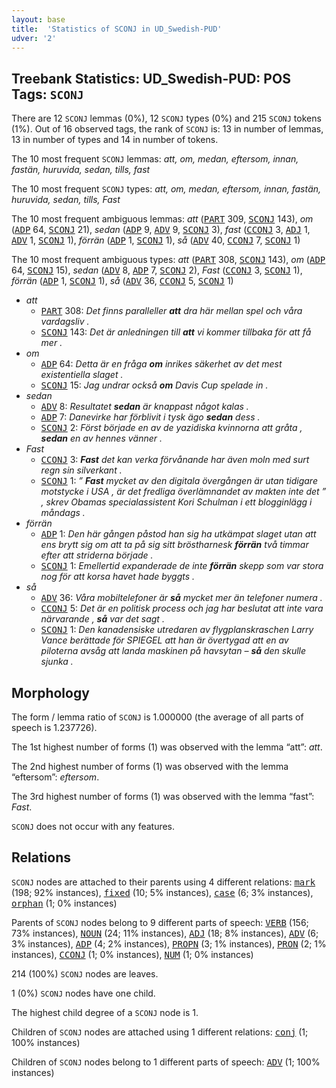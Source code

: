 ```yaml
---
layout: base
title:  'Statistics of SCONJ in UD_Swedish-PUD'
udver: '2'
---
```


## Treebank Statistics: UD_Swedish-PUD: POS Tags: `SCONJ`

There are 12 `SCONJ` lemmas (0%), 12 `SCONJ` types (0%) and 215 `SCONJ` tokens (1%).
Out of 16 observed tags, the rank of `SCONJ` is: 13 in number of lemmas, 13 in number of types and 14 in number of tokens.

The 10 most frequent `SCONJ` lemmas: <em>att, om, medan, eftersom, innan, fastän, huruvida, sedan, tills, fast</em>

The 10 most frequent `SCONJ` types:  <em>att, om, medan, eftersom, innan, fastän, huruvida, sedan, tills, Fast</em>

The 10 most frequent ambiguous lemmas: <em>att</em> (<tt><a href="sv_pud-pos-PART.html">PART</a></tt> 309, <tt><a href="sv_pud-pos-SCONJ.html">SCONJ</a></tt> 143), <em>om</em> (<tt><a href="sv_pud-pos-ADP.html">ADP</a></tt> 64, <tt><a href="sv_pud-pos-SCONJ.html">SCONJ</a></tt> 21), <em>sedan</em> (<tt><a href="sv_pud-pos-ADP.html">ADP</a></tt> 9, <tt><a href="sv_pud-pos-ADV.html">ADV</a></tt> 9, <tt><a href="sv_pud-pos-SCONJ.html">SCONJ</a></tt> 3), <em>fast</em> (<tt><a href="sv_pud-pos-CCONJ.html">CCONJ</a></tt> 3, <tt><a href="sv_pud-pos-ADJ.html">ADJ</a></tt> 1, <tt><a href="sv_pud-pos-ADV.html">ADV</a></tt> 1, <tt><a href="sv_pud-pos-SCONJ.html">SCONJ</a></tt> 1), <em>förrän</em> (<tt><a href="sv_pud-pos-ADP.html">ADP</a></tt> 1, <tt><a href="sv_pud-pos-SCONJ.html">SCONJ</a></tt> 1), <em>så</em> (<tt><a href="sv_pud-pos-ADV.html">ADV</a></tt> 40, <tt><a href="sv_pud-pos-CCONJ.html">CCONJ</a></tt> 7, <tt><a href="sv_pud-pos-SCONJ.html">SCONJ</a></tt> 1)

The 10 most frequent ambiguous types:  <em>att</em> (<tt><a href="sv_pud-pos-PART.html">PART</a></tt> 308, <tt><a href="sv_pud-pos-SCONJ.html">SCONJ</a></tt> 143), <em>om</em> (<tt><a href="sv_pud-pos-ADP.html">ADP</a></tt> 64, <tt><a href="sv_pud-pos-SCONJ.html">SCONJ</a></tt> 15), <em>sedan</em> (<tt><a href="sv_pud-pos-ADV.html">ADV</a></tt> 8, <tt><a href="sv_pud-pos-ADP.html">ADP</a></tt> 7, <tt><a href="sv_pud-pos-SCONJ.html">SCONJ</a></tt> 2), <em>Fast</em> (<tt><a href="sv_pud-pos-CCONJ.html">CCONJ</a></tt> 3, <tt><a href="sv_pud-pos-SCONJ.html">SCONJ</a></tt> 1), <em>förrän</em> (<tt><a href="sv_pud-pos-ADP.html">ADP</a></tt> 1, <tt><a href="sv_pud-pos-SCONJ.html">SCONJ</a></tt> 1), <em>så</em> (<tt><a href="sv_pud-pos-ADV.html">ADV</a></tt> 36, <tt><a href="sv_pud-pos-CCONJ.html">CCONJ</a></tt> 5, <tt><a href="sv_pud-pos-SCONJ.html">SCONJ</a></tt> 1)


* <em>att</em>
  * <tt><a href="sv_pud-pos-PART.html">PART</a></tt> 308: <em>Det finns paralleller <b>att</b> dra här mellan spel och våra vardagsliv .</em>
  * <tt><a href="sv_pud-pos-SCONJ.html">SCONJ</a></tt> 143: <em>Det är anledningen till <b>att</b> vi kommer tillbaka för att få mer .</em>
* <em>om</em>
  * <tt><a href="sv_pud-pos-ADP.html">ADP</a></tt> 64: <em>Detta är en fråga <b>om</b> inrikes säkerhet av det mest existentiella slaget .</em>
  * <tt><a href="sv_pud-pos-SCONJ.html">SCONJ</a></tt> 15: <em>Jag undrar också <b>om</b> Davis Cup spelade in .</em>
* <em>sedan</em>
  * <tt><a href="sv_pud-pos-ADV.html">ADV</a></tt> 8: <em>Resultatet <b>sedan</b> är knappast något kalas .</em>
  * <tt><a href="sv_pud-pos-ADP.html">ADP</a></tt> 7: <em>Danevirke har förblivit i tysk ägo <b>sedan</b> dess .</em>
  * <tt><a href="sv_pud-pos-SCONJ.html">SCONJ</a></tt> 2: <em>Först började en av de yazidiska kvinnorna att gråta , <b>sedan</b> en av hennes vänner .</em>
* <em>Fast</em>
  * <tt><a href="sv_pud-pos-CCONJ.html">CCONJ</a></tt> 3: <em><b>Fast</b> det kan verka förvånande har även moln med surt regn sin silverkant .</em>
  * <tt><a href="sv_pud-pos-SCONJ.html">SCONJ</a></tt> 1: <em>” <b>Fast</b> mycket av den digitala övergången är utan tidigare motstycke i USA , är det fredliga överlämnandet av makten inte det ” , skrev Obamas specialassistent Kori Schulman i ett blogginlägg i måndags .</em>
* <em>förrän</em>
  * <tt><a href="sv_pud-pos-ADP.html">ADP</a></tt> 1: <em>Den här gången påstod han sig ha utkämpat slaget utan att ens brytt sig om att ta på sig sitt bröstharnesk <b>förrän</b> två timmar efter att striderna började .</em>
  * <tt><a href="sv_pud-pos-SCONJ.html">SCONJ</a></tt> 1: <em>Emellertid expanderade de inte <b>förrän</b> skepp som var stora nog för att korsa havet hade byggts .</em>
* <em>så</em>
  * <tt><a href="sv_pud-pos-ADV.html">ADV</a></tt> 36: <em>Våra mobiltelefoner är <b>så</b> mycket mer än telefoner numera .</em>
  * <tt><a href="sv_pud-pos-CCONJ.html">CCONJ</a></tt> 5: <em>Det är en politisk process och jag har beslutat att inte vara närvarande , <b>så</b> var det sagt .</em>
  * <tt><a href="sv_pud-pos-SCONJ.html">SCONJ</a></tt> 1: <em>Den kanadensiske utredaren av flygplanskraschen Larry Vance berättade för SPIEGEL att han är övertygad att en av piloterna avsåg att landa maskinen på havsytan – <b>så</b> den skulle sjunka .</em>

## Morphology

The form / lemma ratio of `SCONJ` is 1.000000 (the average of all parts of speech is 1.237726).

The 1st highest number of forms (1) was observed with the lemma “att”: <em>att</em>.

The 2nd highest number of forms (1) was observed with the lemma “eftersom”: <em>eftersom</em>.

The 3rd highest number of forms (1) was observed with the lemma “fast”: <em>Fast</em>.

`SCONJ` does not occur with any features.


## Relations

`SCONJ` nodes are attached to their parents using 4 different relations: <tt><a href="sv_pud-dep-mark.html">mark</a></tt> (198; 92% instances), <tt><a href="sv_pud-dep-fixed.html">fixed</a></tt> (10; 5% instances), <tt><a href="sv_pud-dep-case.html">case</a></tt> (6; 3% instances), <tt><a href="sv_pud-dep-orphan.html">orphan</a></tt> (1; 0% instances)

Parents of `SCONJ` nodes belong to 9 different parts of speech: <tt><a href="sv_pud-pos-VERB.html">VERB</a></tt> (156; 73% instances), <tt><a href="sv_pud-pos-NOUN.html">NOUN</a></tt> (24; 11% instances), <tt><a href="sv_pud-pos-ADJ.html">ADJ</a></tt> (18; 8% instances), <tt><a href="sv_pud-pos-ADV.html">ADV</a></tt> (6; 3% instances), <tt><a href="sv_pud-pos-ADP.html">ADP</a></tt> (4; 2% instances), <tt><a href="sv_pud-pos-PROPN.html">PROPN</a></tt> (3; 1% instances), <tt><a href="sv_pud-pos-PRON.html">PRON</a></tt> (2; 1% instances), <tt><a href="sv_pud-pos-CCONJ.html">CCONJ</a></tt> (1; 0% instances), <tt><a href="sv_pud-pos-NUM.html">NUM</a></tt> (1; 0% instances)

214 (100%) `SCONJ` nodes are leaves.

1 (0%) `SCONJ` nodes have one child.

The highest child degree of a `SCONJ` node is 1.

Children of `SCONJ` nodes are attached using 1 different relations: <tt><a href="sv_pud-dep-conj.html">conj</a></tt> (1; 100% instances)

Children of `SCONJ` nodes belong to 1 different parts of speech: <tt><a href="sv_pud-pos-ADV.html">ADV</a></tt> (1; 100% instances)

